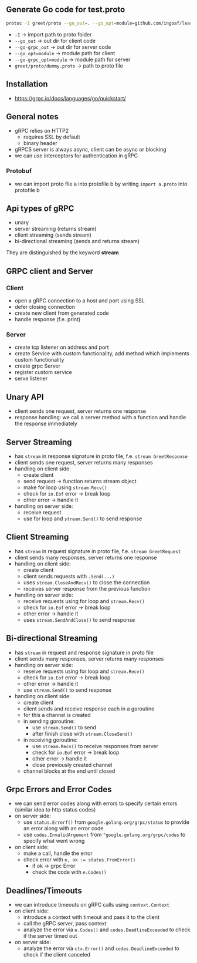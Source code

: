 ## Generate Go code for test.proto
```bash
protoc -I greet/proto --go_out=. --go_opt=module=github.com/ingoaf/learning-go-grpc/hands-on --go-grpc_out=. --go-grpc_opt=module=github.com/ingoaf/learning-go-grpc/hands-on greet/proto/dummy.proto
```

- `-I` -> import path to proto folder
- `--go_out` -> out dir for client code
- `--go-grpc_out` -> out dir for server code
- `--go_opt=module` -> module path for client
- `--go-grpc_opt=module` -> module path for server
- `greet/proto/dummy.proto` -> path to proto file

## Installation
- https://grpc.io/docs/languages/go/quickstart/

## General notes
- gRPC relies on HTTP2
    - requires SSL by default
    - binary header
- gRPCS server is always async, client can be async or blocking
- we can use interceptors for authentication in gRPC

### Protobuf
- we can import proto file a into protofile b by writing `import a.proto` into protofile b 

## Api types of gRPC
- unary
- server streaming (returns stream)
- client streaming (sends stream)
- bi-directional streaming (sends and returns stream)

They are distinguished by the keyword **stream**

## GRPC client and Server
### Client
- open a gRPC connection to a host and port using SSL
- defer closing connection
- create new client from generated code
- handle response (f.e. print)

### Server
- create tcp listener on address and port
- create Service with custom functionality, add method which implements custom functionality
- create grpc Server
- register custom service 
- serve listener

## Unary API
- client sends one request, server returns one response
- response handling: we call a server method with a function and handle the response immediately

## Server Streaming
- has `stream` in response signature in proto file, f.e. `stream GreetResponse`
- client sends one request, server returns many responses
- handling on client side:
    - create client
    - send request -> function returns stream object
    - make for loop using `stream.Recv()`
    - check for `io.Eof` error -> break loop
    - other error -> handle it
- handling on server side:
    - receive request
    - use for loop and `stream.Send()` to send response

## Client Streaming
- has `stream` in request signature in proto file, f.e. `stream GreetRequest`
- client sends many responses, server returns one response
- handling on client side:
    - create client
    - client sends requests with `.Send(...)`
    - uses `stream.CloseAndRecv()` to close the connection
    - receives server response from the previous function
- handling on server side:
    - receive requests using for loop and `stream.Recv()`
    - check for `io.Eof` error -> break loop
    - other error -> handle it
    - uses `stream.SendAndClose()` to send response

## Bi-directional Streaming
- has `stream` in request and response signature in proto file
- client sends many responses, server returns many responses
- handling on server side:
    - reseive requests using for loop and `stream.Recv()`
    - check for `io.Eof` error -> break loop
    - other error -> handle it
    - use `stream.Send()` to send response
- handling on client side:
    - create client
    - client sends and receive response each in a goroutine
    - for this a channel is created
    - in sending goroutine: 
        - use `stream.Send()` to send
        - after finish close with `stream.CloseSend()`
    - in receiving goroutine:
        - use `stream.Recv()` to receive responses from server
        - check for `io.Eof` error -> break loop
        - other error -> handle it
        - close previously created channel
    - channel blocks at the end until closed

## Grpc Errors and Error Codes
- we can send error codes along with errors to specify certain errors (similar idea to http status codes)
- on server side:
    - use `status.Errorf()` from `google.golang.org/grpc/status` to provide an error along with an error code
    - use `codes.InvalidArgument` from `"google.golang.org/grpc/codes` to specify what went wrong
- on client side:
    - make a call, handle the error
    - check error with `e, ok := status.FromError()`
        - if ok -> grpc Error
        - check the code with `e.Codes()` 

## Deadlines/Timeouts
- we can introduce timeouts on gRPC calls using `context.Context`
- on client side:
    - introduce a context with timeout and pass it to the client
    - call the gRPC server, pass context
    - analyze the error via `e.Codes()` and `codes.DeadlineExceeded` to check if the server timed out
- on server side:
    - analyze the error via `ctx.Error()` and `codes.DeadlineExceeded` to check if the client canceled